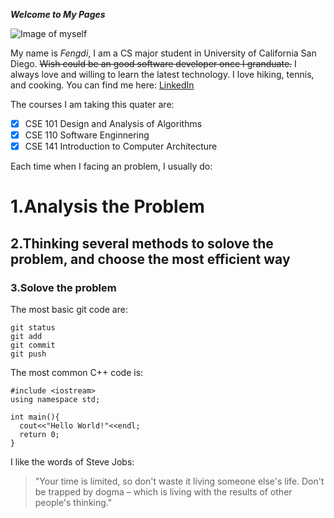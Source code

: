 ***Welcome to My Pages***


![Image of myself](https://blog.hubspot.com/hubfs/famous-quotes.jpg) 

My name is *Fengdi*, I am a CS major student in University of California San Diego. ~~Wish could be an good software developer once I granduate.~~ I always love and willing to learn the latest technology. I love hiking, tennis, and cooking. You can find me here: [LinkedIn](https://www.linkedin.com/in/fengdi-liu-ba380093/)

The courses I am taking this quater are: 
- [x] CSE 101 Design and Analysis of Algorithms
- [x] CSE 110 Software Enginnering 
- [x] CSE 141 Introduction to Computer Architecture

Each time when I facing an problem, I usually do: 
# 1.Analysis the Problem  
## 2.Thinking several methods to solove the problem, and choose the most efficient way
### 3.Solove the problem

The most basic git code are:
```
git status
git add
git commit
git push

```

The most common C++ code is:
```
#include <iostream>
using namespace std;

int main(){
  cout<<"Hello World!"<<endl;
  return 0;
}

```

I like the words of Steve Jobs:
> "Your time is limited, so don't waste it living someone else's life. Don't be trapped by dogma – which is living with the results of other people's thinking." 
